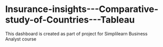 # Insurance-insights---Comparative-study-of-Countries---Tableau
This dashboard is created as part of project for Simplilearn Business Analyst course
